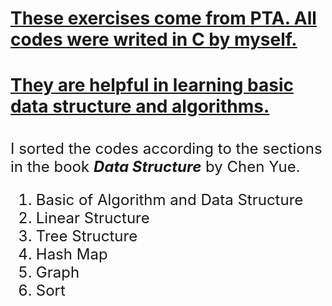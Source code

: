 # <u>These exercises come from [PTA](https://pintia.cn/home). All codes were writed in C by myself.
# They are helpful in learning basic data structure and algorithms.</u>
\
<font size = 5>I sorted the codes according to the sections in the book ***Data Structure*** by Chen Yue.
1. Basic of Algorithm and Data Structure
2. Linear Structure
3. Tree Structure
4. Hash Map
5. Graph
6. Sort